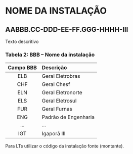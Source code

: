 # NOME DA INSTALAÇÃO

## AA**BBB**.CC-DDD-EE-FF.GGG-HHHH-III

Texto descritivo

### **Tabela 2**: BBB – Nome da instalação

| Campo BBB | Descrição            |
| :-------: | :------------------- |
|    ELB    | Geral Eletrobras     |
|    CHF    | Geral Chesf          |
|    ELN    | Geral Eletronorte    |
|    ELS    | Geral Eletrosul      |
|    FUR    | Geral Furnas         |
|    ENG    | Padrão de Engenharia |
|    ...    | ...                  |
|    IGT    | Igaporã III          |

Para LTs utilizar o código da instalação fonte (montante).
